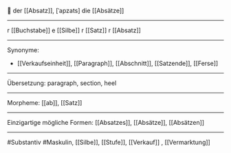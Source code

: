 🔵 der [[Absatz]], [ˈapzats]
die [[Absätze]]

---

r [[Buchstabe]]
e [[Silbe]]
r [[Satz]]
r [[Absatz]]

---

Synonyme:

- [[Verkaufseinheit]], [[Paragraph]], [[Abschnitt]], [[Satzende]], [[Ferse]]

---

Übersetzung: paragraph, section, heel

---

Morpheme:
[[ab]], [[Satz]]

---

Einzigartige mögliche Formen: [[Absatzes]], [[Absätze]], [[Absätzen]]

---

#Substantiv #Maskulin, [[Silbe]], [[Stufe]], [[Verkauf]]
, [[Vermarktung]]